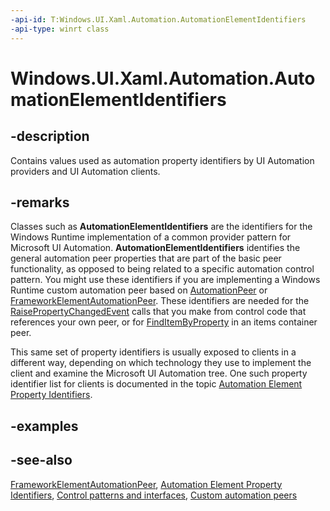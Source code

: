 ```yaml
---
-api-id: T:Windows.UI.Xaml.Automation.AutomationElementIdentifiers
-api-type: winrt class
---
```


<!-- Class syntax.
public class AutomationElementIdentifiers : Windows.UI.Xaml.Automation.IAutomationElementIdentifiers
-->

# Windows.UI.Xaml.Automation.AutomationElementIdentifiers

## -description
Contains values used as automation property identifiers by UI Automation providers and UI Automation clients.



## -remarks
Classes such as **AutomationElementIdentifiers** are the identifiers for the Windows Runtime implementation of a common provider pattern for Microsoft UI Automation. **AutomationElementIdentifiers** identifies the general automation peer properties that are part of the basic peer functionality, as opposed to being related to a specific automation control pattern. You might use these identifiers if you are implementing a Windows Runtime custom automation peer based on [AutomationPeer](../windows.ui.xaml.automation.peers/automationpeer.md) or [FrameworkElementAutomationPeer](../windows.ui.xaml.automation.peers/frameworkelementautomationpeer.md). These identifiers are needed for the [RaisePropertyChangedEvent](../windows.ui.xaml.automation.peers/automationpeer_raisepropertychangedevent_715050195.md) calls that you make from control code that references your own peer, or for [FindItemByProperty](../windows.ui.xaml.automation.provider/iitemcontainerprovider_finditembyproperty_1997743353.md) in an items container peer.

This same set of property identifiers is usually exposed to clients in a different way, depending on which technology they use to implement the client and examine the Microsoft UI Automation tree. One such property identifier list for clients is documented in the topic [Automation Element Property Identifiers](/windows/desktop/WinAuto/uiauto-automation-element-propids).

## -examples

## -see-also
[FrameworkElementAutomationPeer](../windows.ui.xaml.automation.peers/frameworkelementautomationpeer.md), [Automation Element Property Identifiers](/windows/desktop/WinAuto/uiauto-automation-element-propids), [Control patterns and interfaces](/windows/uwp/accessibility/control-patterns-and-interfaces), [Custom automation peers](/windows/uwp/accessibility/custom-automation-peers)
